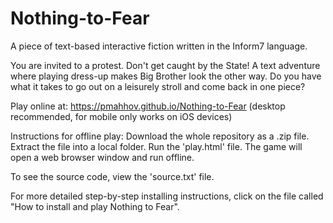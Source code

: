 # Nothing-to-Fear
A piece of text-based interactive fiction written in the Inform7 language.

You are invited to a protest. Don't get caught by the State!
A text adventure where playing dress-up makes Big Brother look the other way. Do you have what it takes to go out on a leisurely stroll and come back in one piece?

Play online at: https://pmahhov.github.io/Nothing-to-Fear
(desktop recommended, for mobile only works on iOS devices)

Instructions for offline play:
Download the whole repository as a .zip file.
Extract the file into a local folder.
Run the 'play.html' file.
The game will open a web browser window and run offline.

To see the source code, view the 'source.txt' file.

For more detailed step-by-step installing instructions, click on the file called "How to install and play Nothing to Fear".
